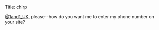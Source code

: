 Title: chirp

<a href="http://twitter.com/1and1_UK">@1and1_UK</a>, please--how do you want me to enter my phone number on your site?
